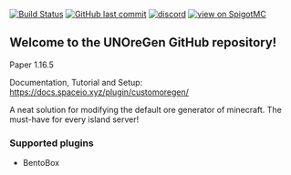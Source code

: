 [![Build Status](https://ci.spaceio.xyz/job/CustomOreGen/badge/icon?style=flat-square)](https://ci.spaceio.xyz:443/job/CustomOreGen/)
[![GitHub last commit](https://img.shields.io/github/last-commit/UniverseNetwork/UNOreGen.svg)](https://github.com/UniverseNetwork/UNOreGen/commits/dev)
[![discord](https://discordapp.com/api/guilds/330725294749122561/widget.png)](https://discord.gg/3xgsPh8)
[![view on SpigotMC](https://img.shields.io/badge/view%20on-spigotmc-orange.svg)](https://www.spigotmc.org/resources/customoregen.9532/)

## Welcome to the UNOreGen GitHub repository!
Paper 1.16.5

Documentation, Tutorial and Setup: https://docs.spaceio.xyz/plugin/customoregen/

A neat solution for modifying the default ore generator of minecraft. The must-have for every island server!

### Supported plugins

- BentoBox

